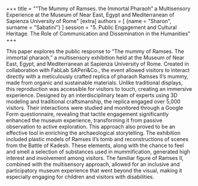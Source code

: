 +++
title = "“The Mummy of Ramses. the Immortal Pharaoh” a Multisensory Experience at the Museum of Near East, Egypt and Mediterranean of Sapienza University of Rome"
[extra]
authors = [
    {name = "Sharon", surname = "Sabatini"}
]
session = "5. Public Engagement and Cultural Heritage. The Role of Communication and Dissemination in the Humanities"
+++

This paper explores the public response to “The mummy of Ramses. The immortal pharaoh,” a multisensory exhibition held at the Museum of Near East, Egypt, and Mediterranean at Sapienza University of Rome. Created in collaboration with FabLab SAPeri&Co., the event allowed visitors to interact directly with a meticulously crafted replica of pharaoh Ramses II’s mummy, made from organic and sustainable materials. Unlike traditional displays, this reproduction was accessible for visitors to touch, creating an immersive experience. Designed by an interdisciplinary team of experts using 3D modeling and traditional craftsmanship, the replica engaged over 5,000 visitors. Their interactions were studied and monitored through a Google Form questionnaire, revealing that tactile engagement significantly enhanced the museum experience, transforming it from passive observation to active exploration. This approach also proved to be an effective tool in enriching the archaeological storytelling. The exhibition included plastic models of Ramses II’s tomb and reconstructions of scenes from the Battle of Kadesh. These elements, along with the chance to feel and smell a selection of substances used in mummification, generated high interest and involvement among visitors. The familiar figure of Ramses II, combined with the multisensory approach, allowed for an inclusive and participatory museum experience that went beyond the visual, making it especially engaging for children and visitors with disabilities.
